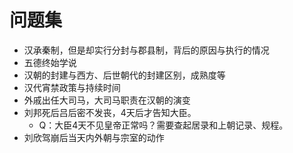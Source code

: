 # 问题集

* 汉承秦制，但是却实行分封与郡县制，背后的原因与执行的情况
* 五德终始学说
* 汉朝的封建与西方、后世朝代的封建区别，成熟度等
* 汉代宵禁政策与持续时间
* 外戚出任大司马，大司马职责在汉朝的演变
* 刘邦死后吕后密不发丧，4天后才告知大臣。
  * Q：大臣4天不见皇帝正常吗？需要查起居录和上朝记录、规程。
* 刘欣驾崩后当天内外朝与宗室的动作